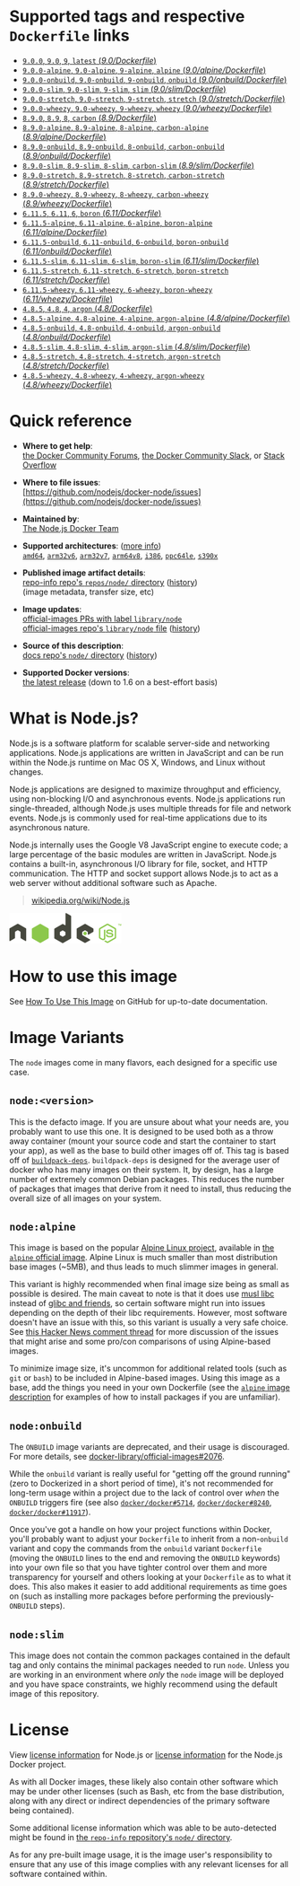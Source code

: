 <!--

********************************************************************************

WARNING:

    DO NOT EDIT "node/README.md"

    IT IS AUTO-GENERATED

    (from the other files in "node/" combined with a set of templates)

********************************************************************************

-->

# Supported tags and respective `Dockerfile` links

-	[`9.0.0`, `9.0`, `9`, `latest` (*9.0/Dockerfile*)](https://github.com/nodejs/docker-node/blob/001cfa3930ef8fb02865daaecbe35a3822bec15c/9.0/Dockerfile)
-	[`9.0.0-alpine`, `9.0-alpine`, `9-alpine`, `alpine` (*9.0/alpine/Dockerfile*)](https://github.com/nodejs/docker-node/blob/092306f6d035d53d7f087a1a671915aabc946c6f/9.0/alpine/Dockerfile)
-	[`9.0.0-onbuild`, `9.0-onbuild`, `9-onbuild`, `onbuild` (*9.0/onbuild/Dockerfile*)](https://github.com/nodejs/docker-node/blob/092306f6d035d53d7f087a1a671915aabc946c6f/9.0/onbuild/Dockerfile)
-	[`9.0.0-slim`, `9.0-slim`, `9-slim`, `slim` (*9.0/slim/Dockerfile*)](https://github.com/nodejs/docker-node/blob/001cfa3930ef8fb02865daaecbe35a3822bec15c/9.0/slim/Dockerfile)
-	[`9.0.0-stretch`, `9.0-stretch`, `9-stretch`, `stretch` (*9.0/stretch/Dockerfile*)](https://github.com/nodejs/docker-node/blob/001cfa3930ef8fb02865daaecbe35a3822bec15c/9.0/stretch/Dockerfile)
-	[`9.0.0-wheezy`, `9.0-wheezy`, `9-wheezy`, `wheezy` (*9.0/wheezy/Dockerfile*)](https://github.com/nodejs/docker-node/blob/092306f6d035d53d7f087a1a671915aabc946c6f/9.0/wheezy/Dockerfile)
-	[`8.9.0`, `8.9`, `8`, `carbon` (*8.9/Dockerfile*)](https://github.com/nodejs/docker-node/blob/001cfa3930ef8fb02865daaecbe35a3822bec15c/8.9/Dockerfile)
-	[`8.9.0-alpine`, `8.9-alpine`, `8-alpine`, `carbon-alpine` (*8.9/alpine/Dockerfile*)](https://github.com/nodejs/docker-node/blob/39a5c8a3be7fff2ddc67a2e72919d0a3841b235f/8.9/alpine/Dockerfile)
-	[`8.9.0-onbuild`, `8.9-onbuild`, `8-onbuild`, `carbon-onbuild` (*8.9/onbuild/Dockerfile*)](https://github.com/nodejs/docker-node/blob/39a5c8a3be7fff2ddc67a2e72919d0a3841b235f/8.9/onbuild/Dockerfile)
-	[`8.9.0-slim`, `8.9-slim`, `8-slim`, `carbon-slim` (*8.9/slim/Dockerfile*)](https://github.com/nodejs/docker-node/blob/001cfa3930ef8fb02865daaecbe35a3822bec15c/8.9/slim/Dockerfile)
-	[`8.9.0-stretch`, `8.9-stretch`, `8-stretch`, `carbon-stretch` (*8.9/stretch/Dockerfile*)](https://github.com/nodejs/docker-node/blob/001cfa3930ef8fb02865daaecbe35a3822bec15c/8.9/stretch/Dockerfile)
-	[`8.9.0-wheezy`, `8.9-wheezy`, `8-wheezy`, `carbon-wheezy` (*8.9/wheezy/Dockerfile*)](https://github.com/nodejs/docker-node/blob/39a5c8a3be7fff2ddc67a2e72919d0a3841b235f/8.9/wheezy/Dockerfile)
-	[`6.11.5`, `6.11`, `6`, `boron` (*6.11/Dockerfile*)](https://github.com/nodejs/docker-node/blob/001cfa3930ef8fb02865daaecbe35a3822bec15c/6.11/Dockerfile)
-	[`6.11.5-alpine`, `6.11-alpine`, `6-alpine`, `boron-alpine` (*6.11/alpine/Dockerfile*)](https://github.com/nodejs/docker-node/blob/94a739297fcd60ef969b478d4e581a6d8299a94d/6.11/alpine/Dockerfile)
-	[`6.11.5-onbuild`, `6.11-onbuild`, `6-onbuild`, `boron-onbuild` (*6.11/onbuild/Dockerfile*)](https://github.com/nodejs/docker-node/blob/7701eea6fe125530894b3e83f1e9d385e9ee509f/6.11/onbuild/Dockerfile)
-	[`6.11.5-slim`, `6.11-slim`, `6-slim`, `boron-slim` (*6.11/slim/Dockerfile*)](https://github.com/nodejs/docker-node/blob/001cfa3930ef8fb02865daaecbe35a3822bec15c/6.11/slim/Dockerfile)
-	[`6.11.5-stretch`, `6.11-stretch`, `6-stretch`, `boron-stretch` (*6.11/stretch/Dockerfile*)](https://github.com/nodejs/docker-node/blob/001cfa3930ef8fb02865daaecbe35a3822bec15c/6.11/stretch/Dockerfile)
-	[`6.11.5-wheezy`, `6.11-wheezy`, `6-wheezy`, `boron-wheezy` (*6.11/wheezy/Dockerfile*)](https://github.com/nodejs/docker-node/blob/94a739297fcd60ef969b478d4e581a6d8299a94d/6.11/wheezy/Dockerfile)
-	[`4.8.5`, `4.8`, `4`, `argon` (*4.8/Dockerfile*)](https://github.com/nodejs/docker-node/blob/001cfa3930ef8fb02865daaecbe35a3822bec15c/4.8/Dockerfile)
-	[`4.8.5-alpine`, `4.8-alpine`, `4-alpine`, `argon-alpine` (*4.8/alpine/Dockerfile*)](https://github.com/nodejs/docker-node/blob/94a739297fcd60ef969b478d4e581a6d8299a94d/4.8/alpine/Dockerfile)
-	[`4.8.5-onbuild`, `4.8-onbuild`, `4-onbuild`, `argon-onbuild` (*4.8/onbuild/Dockerfile*)](https://github.com/nodejs/docker-node/blob/7701eea6fe125530894b3e83f1e9d385e9ee509f/4.8/onbuild/Dockerfile)
-	[`4.8.5-slim`, `4.8-slim`, `4-slim`, `argon-slim` (*4.8/slim/Dockerfile*)](https://github.com/nodejs/docker-node/blob/001cfa3930ef8fb02865daaecbe35a3822bec15c/4.8/slim/Dockerfile)
-	[`4.8.5-stretch`, `4.8-stretch`, `4-stretch`, `argon-stretch` (*4.8/stretch/Dockerfile*)](https://github.com/nodejs/docker-node/blob/001cfa3930ef8fb02865daaecbe35a3822bec15c/4.8/stretch/Dockerfile)
-	[`4.8.5-wheezy`, `4.8-wheezy`, `4-wheezy`, `argon-wheezy` (*4.8/wheezy/Dockerfile*)](https://github.com/nodejs/docker-node/blob/94a739297fcd60ef969b478d4e581a6d8299a94d/4.8/wheezy/Dockerfile)

# Quick reference

-	**Where to get help**:  
	[the Docker Community Forums](https://forums.docker.com/), [the Docker Community Slack](https://blog.docker.com/2016/11/introducing-docker-community-directory-docker-community-slack/), or [Stack Overflow](https://stackoverflow.com/search?tab=newest&q=docker)

-	**Where to file issues**:  
	[https://github.com/nodejs/docker-node/issues](https://github.com/nodejs/docker-node/issues)

-	**Maintained by**:  
	[The Node.js Docker Team](https://github.com/nodejs/docker-node)

-	**Supported architectures**: ([more info](https://github.com/docker-library/official-images#architectures-other-than-amd64))  
	[`amd64`](https://hub.docker.com/r/amd64/node/), [`arm32v6`](https://hub.docker.com/r/arm32v6/node/), [`arm32v7`](https://hub.docker.com/r/arm32v7/node/), [`arm64v8`](https://hub.docker.com/r/arm64v8/node/), [`i386`](https://hub.docker.com/r/i386/node/), [`ppc64le`](https://hub.docker.com/r/ppc64le/node/), [`s390x`](https://hub.docker.com/r/s390x/node/)

-	**Published image artifact details**:  
	[repo-info repo's `repos/node/` directory](https://github.com/docker-library/repo-info/blob/master/repos/node) ([history](https://github.com/docker-library/repo-info/commits/master/repos/node))  
	(image metadata, transfer size, etc)

-	**Image updates**:  
	[official-images PRs with label `library/node`](https://github.com/docker-library/official-images/pulls?q=label%3Alibrary%2Fnode)  
	[official-images repo's `library/node` file](https://github.com/docker-library/official-images/blob/master/library/node) ([history](https://github.com/docker-library/official-images/commits/master/library/node))

-	**Source of this description**:  
	[docs repo's `node/` directory](https://github.com/docker-library/docs/tree/master/node) ([history](https://github.com/docker-library/docs/commits/master/node))

-	**Supported Docker versions**:  
	[the latest release](https://github.com/docker/docker-ce/releases/latest) (down to 1.6 on a best-effort basis)

# What is Node.js?

Node.js is a software platform for scalable server-side and networking applications. Node.js applications are written in JavaScript and can be run within the Node.js runtime on Mac OS X, Windows, and Linux without changes.

Node.js applications are designed to maximize throughput and efficiency, using non-blocking I/O and asynchronous events. Node.js applications run single-threaded, although Node.js uses multiple threads for file and network events. Node.js is commonly used for real-time applications due to its asynchronous nature.

Node.js internally uses the Google V8 JavaScript engine to execute code; a large percentage of the basic modules are written in JavaScript. Node.js contains a built-in, asynchronous I/O library for file, socket, and HTTP communication. The HTTP and socket support allows Node.js to act as a web server without additional software such as Apache.

> [wikipedia.org/wiki/Node.js](https://en.wikipedia.org/wiki/Node.js)

![logo](https://raw.githubusercontent.com/docker-library/docs/01c12653951b2fe592c1f93a13b4e289ada0e3a1/node/logo.png)

# How to use this image

See [How To Use This Image](https://github.com/nodejs/docker-node/blob/master/README.md#how-to-use-this-image) on GitHub for up-to-date documentation.

# Image Variants

The `node` images come in many flavors, each designed for a specific use case.

## `node:<version>`

This is the defacto image. If you are unsure about what your needs are, you probably want to use this one. It is designed to be used both as a throw away container (mount your source code and start the container to start your app), as well as the base to build other images off of. This tag is based off of [`buildpack-deps`](https://registry.hub.docker.com/_/buildpack-deps/). `buildpack-deps` is designed for the average user of docker who has many images on their system. It, by design, has a large number of extremely common Debian packages. This reduces the number of packages that images that derive from it need to install, thus reducing the overall size of all images on your system.

## `node:alpine`

This image is based on the popular [Alpine Linux project](http://alpinelinux.org), available in [the `alpine` official image](https://hub.docker.com/_/alpine). Alpine Linux is much smaller than most distribution base images (~5MB), and thus leads to much slimmer images in general.

This variant is highly recommended when final image size being as small as possible is desired. The main caveat to note is that it does use [musl libc](http://www.musl-libc.org) instead of [glibc and friends](http://www.etalabs.net/compare_libcs.html), so certain software might run into issues depending on the depth of their libc requirements. However, most software doesn't have an issue with this, so this variant is usually a very safe choice. See [this Hacker News comment thread](https://news.ycombinator.com/item?id=10782897) for more discussion of the issues that might arise and some pro/con comparisons of using Alpine-based images.

To minimize image size, it's uncommon for additional related tools (such as `git` or `bash`) to be included in Alpine-based images. Using this image as a base, add the things you need in your own Dockerfile (see the [`alpine` image description](https://hub.docker.com/_/alpine/) for examples of how to install packages if you are unfamiliar).

## `node:onbuild`

The `ONBUILD` image variants are deprecated, and their usage is discouraged. For more details, see [docker-library/official-images#2076](https://github.com/docker-library/official-images/issues/2076).

While the `onbuild` variant is really useful for "getting off the ground running" (zero to Dockerized in a short period of time), it's not recommended for long-term usage within a project due to the lack of control over *when* the `ONBUILD` triggers fire (see also [`docker/docker#5714`](https://github.com/docker/docker/issues/5714), [`docker/docker#8240`](https://github.com/docker/docker/issues/8240), [`docker/docker#11917`](https://github.com/docker/docker/issues/11917)).

Once you've got a handle on how your project functions within Docker, you'll probably want to adjust your `Dockerfile` to inherit from a non-`onbuild` variant and copy the commands from the `onbuild` variant `Dockerfile` (moving the `ONBUILD` lines to the end and removing the `ONBUILD` keywords) into your own file so that you have tighter control over them and more transparency for yourself and others looking at your `Dockerfile` as to what it does. This also makes it easier to add additional requirements as time goes on (such as installing more packages before performing the previously-`ONBUILD` steps).

## `node:slim`

This image does not contain the common packages contained in the default tag and only contains the minimal packages needed to run `node`. Unless you are working in an environment where *only* the `node` image will be deployed and you have space constraints, we highly recommend using the default image of this repository.

# License

View [license information](https://github.com/nodejs/node/blob/master/LICENSE) for Node.js or [license information](https://github.com/nodejs/docker-node/blob/master/LICENSE) for the Node.js Docker project.

As with all Docker images, these likely also contain other software which may be under other licenses (such as Bash, etc from the base distribution, along with any direct or indirect dependencies of the primary software being contained).

Some additional license information which was able to be auto-detected might be found in [the `repo-info` repository's `node/` directory](https://github.com/docker-library/repo-info/tree/master/repos/node).

As for any pre-built image usage, it is the image user's responsibility to ensure that any use of this image complies with any relevant licenses for all software contained within.
